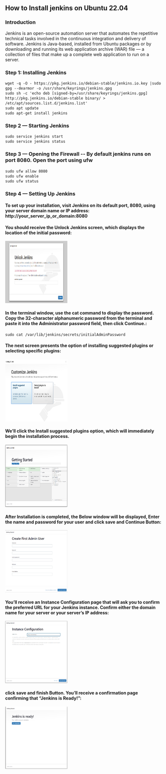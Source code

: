 ## How to Install jenkins on Ubuntu 22.04

### Introduction

Jenkins is an open-source automation server that automates the repetitive technical tasks involved in the continuous integration and delivery of software. Jenkins is Java-based, installed from Ubuntu packages or by downloading and running its web application archive (WAR) file — a collection of files that make up a complete web application to run on a server.

### Step 1: Installing Jenkins

    wget -q -O - https://pkg.jenkins.io/debian-stable/jenkins.io.key |sudo gpg --dearmor -o /usr/share/keyrings/jenkins.gpg
    sudo sh -c 'echo deb [signed-by=/usr/share/keyrings/jenkins.gpg] http://pkg.jenkins.io/debian-stable binary/ > /etc/apt/sources.list.d/jenkins.list'
    sudo apt update
    sudo apt-get install jenkins

### Step 2 — Starting Jenkins

    sudo service jenkins start
    sudo service jenkins status

### Step 3 — Opening the Firewall -- By default jenkins runs on port 8080. Open the port using ufw

    sudo ufw allow 8080
    sudo ufw enable
    sudo ufw status

### Step 4 — Setting Up Jenkins

#### To set up your installation, visit Jenkins on its default port, 8080, using your server domain name or IP address: http://your_server_ip_or_domain:8080

#### You should receive the Unlock Jenkins screen, which displays the location of the initial password:

<img src="assets/unlock-jenkins.png" alt="Unlock Jenkins" width="200" height="200">

#### In the terminal window, use the cat command to display the password. Copy the 32-character alphanumeric password from the terminal and paste it into the Administrator password field, then click Continue.:

    sudo cat /var/lib/jenkins/secrets/initialAdminPassword

#### The next screen presents the option of installing suggested plugins or selecting specific plugins:

<img src="assets/customize_jenkins_screen_two.png" alt="Unlock Jenkins" width="200" height="200">

#### We’ll click the Install suggested plugins option, which will immediately begin the installation process.

<img src="assets/jenkins_plugin_install_two.png" alt="Jenkin plugin installation" width="200" height="200">

#### After Installation is completed, the Below window will be displayed, Enter the name and password for your user and click save and Continue Button:

<img src="assets/User_Registration.png" alt="User Registration" width="200" height="200">

#### You’ll receive an Instance Configuration page that will ask you to confirm the preferred URL for your Jenkins instance. Confirm either the domain name for your server or your server’s IP address:

<img src="assets/Instance_Conifguration.png" alt="Instance Configuration" width="200" height="200">

#### click save and finish Button. You’ll receive a confirmation page confirming that “Jenkins is Ready!”:

<img src="assets/Getting_started.png" alt="Getting Started" width="200" height="200">
